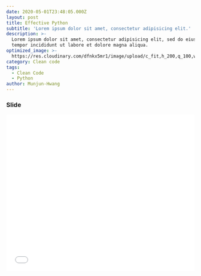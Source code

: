 ```yaml
---
date: 2020-05-01T23:48:05.000Z
layout: post
title: Effective Python
subtitle: 'Lorem ipsum dolor sit amet, consectetur adipisicing elit.'
description: >-
  Lorem ipsum dolor sit amet, consectetur adipisicing elit, sed do eiusmod
  tempor incididunt ut labore et dolore magna aliqua.
optimized_image: >-
  https://res.cloudinary.com/dfnkx5mr1/image/upload/c_fit,h_200,q_100,w_380/v1602310572/post_img/1_hCepk89R2z0Jp3OyWdvJ8Q_bvgiet.jpg
category: Clean code
tags:
  - Clean Code
  - Python
author: Munjun-Hwang
---
```


### Slide
<iframe src="//www.slideshare.net/slideshow/embed_code/key/1aKhRKphrUPUjs" width="510" height="420" frameborder="0" marginwidth="0" marginheight="0" scrolling="no" style="border:1px solid #CCC; border-width:0px; margin-bottom:5px; max-width: 100%;" allowfullscreen> </iframe> 